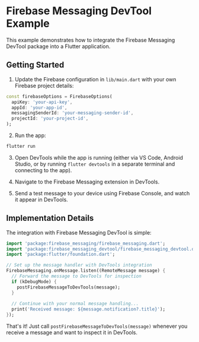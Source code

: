 # Firebase Messaging DevTool Example

This example demonstrates how to integrate the Firebase Messaging DevTool package into a Flutter application.

## Getting Started

1. Update the Firebase configuration in `lib/main.dart` with your own Firebase project details:

```dart
const firebaseOptions = FirebaseOptions(
  apiKey: 'your-api-key',
  appId: 'your-app-id',
  messagingSenderId: 'your-messaging-sender-id',
  projectId: 'your-project-id',
);
```

2. Run the app:

```bash
flutter run
```

3. Open DevTools while the app is running (either via VS Code, Android Studio, or by running `flutter devtools` in a separate terminal and connecting to the app).

4. Navigate to the Firebase Messaging extension in DevTools.

5. Send a test message to your device using Firebase Console, and watch it appear in DevTools.

## Implementation Details

The integration with Firebase Messaging DevTool is simple:

```dart
import 'package:firebase_messaging/firebase_messaging.dart';
import 'package:firebase_messaging_devtool/firebase_messaging_devtool.dart';
import 'package:flutter/foundation.dart';

// Set up the message handler with DevTools integration
FirebaseMessaging.onMessage.listen((RemoteMessage message) {
  // Forward the message to DevTools for inspection
  if (kDebugMode) {
    postFirebaseMessageToDevTools(message);
  }
  
  // Continue with your normal message handling...
  print('Received message: ${message.notification?.title}');
});
```

That's it! Just call `postFirebaseMessageToDevTools(message)` whenever you receive a message and want to inspect it in DevTools. 
